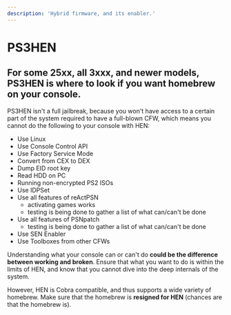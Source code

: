 ```yaml
---
description: 'Hybrid firmware, and its enabler.'
---
```


# PS3HEN

## For some 25xx, all 3xxx, and newer models, PS3HEN is where to look if you want homebrew on your console.

PS3HEN isn't a full jailbreak, because you won't have access to a certain part of the system required to have a full-blown CFW, which means you cannot do the following to your console with HEN:

* Use Linux
* Use Console Control API
* Use Factory Service Mode
* Convert from CEX to DEX
* Dump EID root key
* Read HDD on PC 
* Running non-encrypted PS2 ISOs
* Use IDPSet
* Use all features of reActPSN
  * activating games works
  * testing is being done to gather a list of what can/can't be done
* Use all features of PSNpatch
  * testing is being done to gather a list of what can/can't be done
* Use SEN Enabler
* Use Toolboxes from other CFWs

Understanding what your console can or can't do **could be the difference between working and broken**. Ensure that what you want to do is within the limits of HEN, and know that you cannot dive into the deep internals of the system.

However, HEN is Cobra compatible, and thus supports a wide variety of homebrew. Make sure that the homebrew is **resigned for HEN** \(chances are that the homebrew is\).

